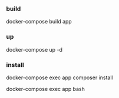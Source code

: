 ### build
docker-compose build app

### up
docker-compose up -d

### install
docker-compose exec app composer install

docker-compose exec app bash
